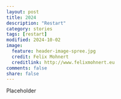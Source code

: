 ```yaml
---
layout: post
title: 2024
description: "Restart"
category: stories
tags: [restart]
modified: 2024-10-02
image:
  feature: header-image-spree.jpg
  credit: Felix Mohnert
  creditlink: http://www.felixmohnert.eu
comments: false
share: false
---
```


Placeholder
